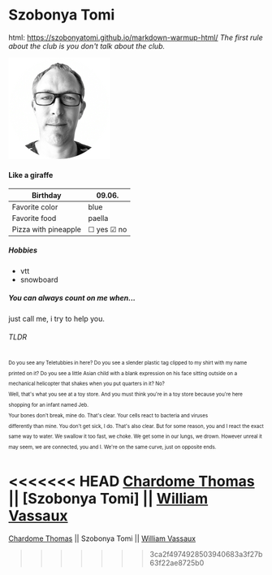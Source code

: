 # Szobonya Tomi

html:  https://szobonyatomi.github.io/markdown-warmup-html/
*The first rule about the club is you don't talk about the club.*

![Tomi](image/selfpic.png)

#### Like a giraffe


| Birthday | 09.06.|
|--------- | ---------| 
| Favorite color | blue | 
| Favorite food | paella |
| Pizza with pineapple | &#9744; yes  &#9745; no |



##### Hobbies
  * vtt
  * snowboard

##### You can always count on me when... 
  just call me, i try to help you.

###### TLDR
 <sub><sup>Do you see any Teletubbies in here? Do you see a slender plastic tag clipped to my shirt with my name printed on it? Do you see a little Asian child with a blank expression on his face sitting outside on a mechanical helicopter that shakes when you put quarters in it? No?  
 Well, that's what you see at a toy store. And you must think you're in a toy store because you're here shopping for an infant named Jeb.  
 Your bones don't break, mine do. That's clear. Your cells react to bacteria and viruses  
 differently than mine. You don't get sick, I do. That's also clear. But for some reason, you and I react the exact same way to water. We swallow it too fast, we choke. We get some in our lungs, we drown. However unreal it may seem, we are connected, you and I. We're on the same curve, just on opposite ends.</sup></sub>


<<<<<<< HEAD
[Chardome Thomas](https://github.com/ChardomeThomas/markdown-challenge) || [Szobonya Tomi] || [William Vassaux](https://github.com/Williamson911/markdown-challenge) 
=======
[Chardome Thomas](https://github.com/ChardomeThomas/markdown-challenge) || Szobonya Tomi || [William Vassaux](https://github.com/Williamson911/markdown-challenge) 
>>>>>>> 3ca2f4974928503940683a3f27b63f22ae8725b0



